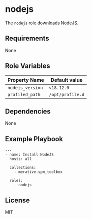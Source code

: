 # nodejs

The `nodejs` role downloads NodeJS.

## Requirements

None

## Role Variables

| Property Name     | Default value |
| ----------------- | ------------- |
| `nodejs_version`  | `v18.12.0`    |
| `profiled_path`   | `/opt/profile.d` |

## Dependencies

None

## Example Playbook

```
---
- name: Install NodeJS
  hosts: all

  collections:
    - merative.spm_toolbox

  roles:
    - nodejs
```

## License

MIT
